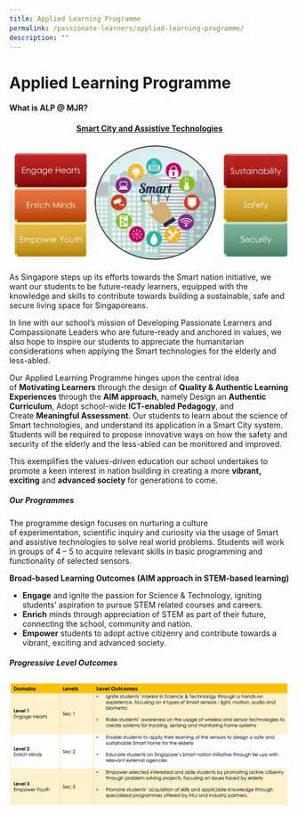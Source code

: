 ```yaml
---
title: Applied Learning Programme
permalink: /passionate-learners/applied-learning-programme/
description: ""
---
```

# Applied Learning Programme

#### What is ALP @ MJR?

#### <center><u>Smart City and Assistive Technologies</u></center>

![](/images/Passionate%20Learners/Applied%20Learning%20Programme/ALP_1.jpeg)


As Singapore steps up its efforts towards the Smart nation initiative, we want our students to be future-ready learners, equipped with the knowledge and skills to contribute towards building a sustainable, safe and secure living space for Singaporeans.

In line with our school’s mission of Developing Passionate Learners and Compassionate Leaders who are future-ready and anchored in values, we also hope to inspire our students to appreciate the humanitarian considerations when applying the Smart technologies for the elderly and less-abled.  

Our Applied Learning Programme hinges upon the central idea of **Motivating Learners** through the design of **Quality & Authentic Learning Experiences** through the **AIM approach**, namely Design an **Authentic Curriculum**, Adopt school-wide **ICT-enabled Pedagogy**, and Create **Meaningful Assessment**. Our students to learn about the science of Smart technologies, and understand its application in a Smart City system. Students will be required to propose innovative ways on how the safety and security of the elderly and the less-abled can be monitored and improved.

This exemplifies the values-driven education our school undertakes to promote a keen interest in nation building in creating a more **vibrant, exciting** and **advanced society** for generations to come.

##### Our Programmes  

The programme design focuses on nurturing a culture of experimentation, scientific inquiry and curiosity via the usage of Smart and assistive technologies to solve real world problems. Students will work in groups of 4 – 5 to acquire relevant skills in basic programming and functionality of selected sensors. 

**Broad-based Learning Outcomes (AIM approach in STEM-based learning)**

*   **Engage** and ignite the passion for Science & Technology, igniting students’ aspiration to pursue STEM related courses and careers.
*   **Enrich** minds through appreciation of STEM as part of their future, connecting the school, community and nation.
*   **Empower** students to adopt active citizenry and contribute towards a vibrant, exciting and advanced society.


##### Progressive Level Outcomes

<a href="/images/Passionate%20Learners/Applied%20Learning%20Programme/Progressive%20Level%20Outcomes.jpg" target = "_blank"> <img src="/images/Passionate%20Learners/Applied%20Learning%20Programme/Progressive%20Level%20Outcomes.jpg"></a>